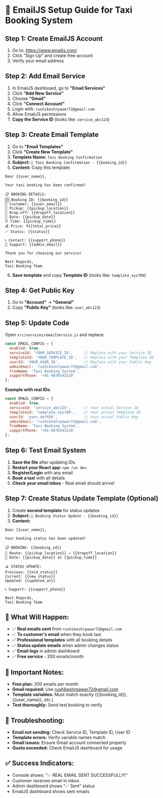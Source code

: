 # 📧 EmailJS Setup Guide for Taxi Booking System

## Step 1: Create EmailJS Account
1. Go to: https://www.emailjs.com/
2. Click "Sign Up" and create free account
3. Verify your email address

## Step 2: Add Email Service
1. In EmailJS dashboard, go to **"Email Services"**
2. Click **"Add New Service"**
3. Choose **"Gmail"** 
4. Click **"Connect Account"**
5. Login with: `rushikeshrpawar72@gmail.com`
6. Allow EmailJS permissions
7. **Copy the Service ID** (looks like: `service_abc123`)

## Step 3: Create Email Template
1. Go to **"Email Templates"**
2. Click **"Create New Template"**
3. **Template Name:** `Taxi Booking Confirmation`
4. **Subject:** `🚖 Taxi Booking Confirmation - {{booking_id}}`
5. **Content:** Copy this template:

```
Dear {{user_name}},

Your taxi booking has been confirmed!

📋 BOOKING DETAILS:
🆔 Booking ID: {{booking_id}}
📧 Customer: {{user_email}}
📍 Pickup: {{pickup_location}}
🎯 Drop-off: {{dropoff_location}}
📅 Date: {{pickup_date}}
⏰ Time: {{pickup_time}}
💰 Price: ₹{{total_price}}
✅ Status: {{status}}

📞 Contact: {{support_phone}}
📧 Support: {{admin_email}}

Thank you for choosing our service!

Best Regards,
Taxi Booking Team
```

6. **Save template** and copy **Template ID** (looks like: `template_xyz789`)

## Step 4: Get Public Key
1. Go to **"Account"** → **"General"**
2. Copy **"Public Key"** (looks like: `user_abc123`)

## Step 5: Update Code
Open `src/services/emailService.js` and replace:

```javascript
const EMAIL_CONFIG = {
  enabled: true,
  serviceId: 'YOUR_SERVICE_ID',     // Replace with your Service ID
  templateId: 'YOUR_TEMPLATE_ID',   // Replace with your Template ID  
  userId: 'YOUR_USER_ID',           // Replace with your Public Key
  adminEmail: 'rushikeshrpawar72@gmail.com',
  fromName: 'Taxi Booking System',
  supportPhone: '+91-9876543210'
};
```

**Example with real IDs:**
```javascript
const EMAIL_CONFIG = {
  enabled: true,
  serviceId: 'service_abc123',      // Your actual Service ID
  templateId: 'template_xyz789',    // Your actual Template ID
  userId: 'user_def456',            // Your actual Public Key
  adminEmail: 'rushikeshrpawar72@gmail.com',
  fromName: 'Taxi Booking System',
  supportPhone: '+91-9876543210'
};
```

## Step 6: Test Email System
1. **Save the file** after updating IDs
2. **Restart your React app:** `npm run dev`
3. **Register/Login** with any email
4. **Book a taxi** with all details
5. **Check your email inbox** - Real email should arrive!

## Step 7: Create Status Update Template (Optional)
1. Create **second template** for status updates
2. **Subject:** `🚖 Booking Status Update - {{booking_id}}`
3. **Content:**
```
Dear {{user_name}},

Your booking status has been updated!

📋 BOOKING: {{booking_id}}
📍 Route: {{pickup_location}} → {{dropoff_location}}
📅 Date: {{pickup_date}} at {{pickup_time}}

📊 STATUS UPDATE:
Previous: {{old_status}}
Current: {{new_status}}
Updated: {{updated_at}}

📞 Support: {{support_phone}}

Best Regards,
Taxi Booking Team
```

## 🎯 What Will Happen:
- ✅ **Real emails sent** from `rushikeshrpawar72@gmail.com`
- ✅ **To customer's email** when they book taxi
- ✅ **Professional templates** with all booking details
- ✅ **Status update emails** when admin changes status
- ✅ **Email logs** in admin dashboard
- ✅ **Free service** - 200 emails/month

## 🚨 Important Notes:
- **Free plan:** 200 emails per month
- **Gmail required:** Use rushikeshrpawar72@gmail.com
- **Template variables:** Must match exactly ({{booking_id}}, {{user_name}}, etc.)
- **Test thoroughly:** Send test booking to verify

## 🔧 Troubleshooting:
- **Email not sending:** Check Service ID, Template ID, User ID
- **Template errors:** Verify variable names match
- **Gmail issues:** Ensure Gmail account connected properly
- **Quota exceeded:** Check EmailJS dashboard for usage

## ✅ Success Indicators:
- Console shows: "✅ REAL EMAIL SENT SUCCESSFULLY!"
- Customer receives email in inbox
- Admin dashboard shows "✅ Sent" status
- EmailJS dashboard shows sent emails
